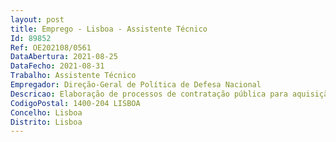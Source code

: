 ```yaml
--- 
layout: post
title: Emprego - Lisboa - Assistente Técnico
Id: 89852
Ref: OE202108/0561
DataAbertura: 2021-08-25
DataFecho: 2021-08-31
Trabalho: Assistente Técnico
Empregador: Direção-Geral de Política de Defesa Nacional
Descricao: Elaboração de processos de contratação pública para aquisição de bens e serviços e empreitadas de obras públicas ao abrigo de procedimentos no âmbito do Código dos Contratos Públicos, Acordos Quadro (ESPAP), da centralização da UMC MDN  Elaboração, organização e articulação de procedimentos administrativos internos nos termos do normativo legal vigente.
CodigoPostal: 1400-204 LISBOA
Concelho: Lisboa
Distrito: Lisboa
--- 
```

